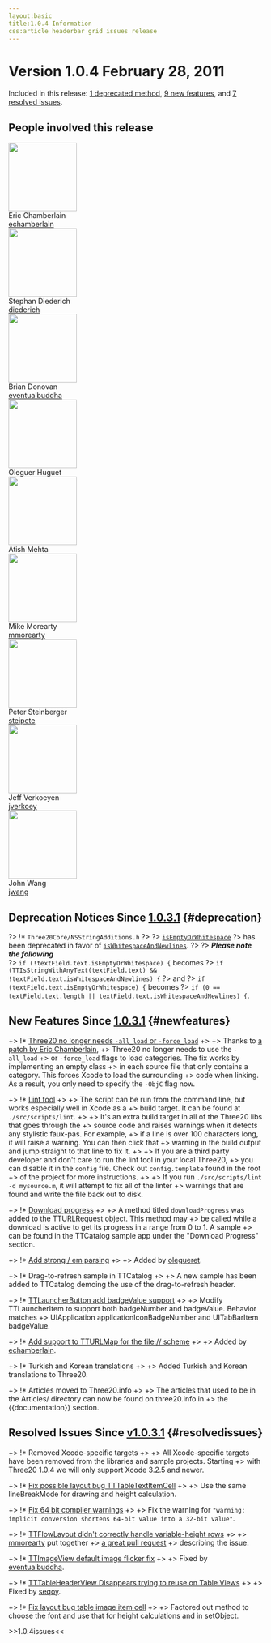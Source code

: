 ```yaml
---
layout:basic
title:1.0.4 Information
css:article headerbar grid issues release
---
```


<div id="content">
<div class="fixed-width" markdown="1">

Version 1.0.4 February 28, 2011
=============

Included in this release:
[1 deprecated method](#deprecation), [9 new features](#newfeatures), and
[7 resolved issues](#resolvedissues).

People involved this release
----------------------------

<div class="profile">
  <img width="135px" height="135px" src="http://www.gravatar.com/avatar/010973d3b8d80be922371063874e4e2d?s=135&amp;d=http://three20.info/gfx/team/silhouette.gif" />
  <div class="name">Eric Chamberlain</div>
  <div class="github"><a href="http://github.com/echamberlain">echamberlain</a></div>
</div>

<div class="profile">
  <img width="135px" height="135px" src="http://www.gravatar.com/avatar/95a12008dd91997226e9cf4a74c5b0b8?s=135&amp;d=http://three20.info/gfx/team/silhouette.gif" />
  <div class="name">Stephan Diederich</div>
  <div class="github"><a href="http://github.com/diederich">diederich</a></div>
</div>

<div class="profile">
  <img width="135px" height="135px" src="http://www.gravatar.com/avatar/d62308e6f4a387595064a6df1cfff538?s=135&amp;d=http://three20.info/gfx/team/silhouette.gif" />
  <div class="name">Brian Donovan</div>
  <div class="github"><a href="http://github.com/eventualbuddha">eventualbuddha</a></div>
</div>

<div class="profile">
  <img width="135px" height="135px" src="http://www.gravatar.com/avatar/?s=135&amp;d=http://three20.info/gfx/team/silhouette.gif" />
  <div class="name">Oleguer Huguet</div>
  
</div>

<div class="profile">
  <img width="135px" height="135px" src="http://www.gravatar.com/avatar/?s=135&amp;d=http://three20.info/gfx/team/silhouette.gif" />
  <div class="name">Atish Mehta</div>
  
</div>

<div class="profile">
  <img width="135px" height="135px" src="http://www.gravatar.com/avatar/ff18a517e9eeeca270cedc1c0f20afe3?s=135&amp;d=http://three20.info/gfx/team/silhouette.gif" />
  <div class="name">Mike Morearty</div>
  <div class="github"><a href="http://github.com/mmorearty">mmorearty</a></div>
</div>

<div class="profile">
  <img width="135px" height="135px" src="http://www.gravatar.com/avatar/7adfa1038eb46b001fd5c85a47dffc13?s=135&amp;d=http://three20.info/gfx/team/silhouette.gif" />
  <div class="name">Peter Steinberger</div>
  <div class="github"><a href="http://github.com/steipete">steipete</a></div>
</div>

<div class="profile">
  <img width="135px" height="135px" src="http://www.gravatar.com/avatar/f3c8603c353afa79b9f1c77f35efd566?s=135&amp;d=http://three20.info/gfx/team/silhouette.gif" />
  <div class="name">Jeff Verkoeyen</div>
  <div class="github"><a href="http://github.com/jverkoey">jverkoey</a></div>
</div>

<div class="profile">
  <img width="135px" height="135px" src="http://www.gravatar.com/avatar/099e5c6d3d5dfb615735cd2cfa61828e?s=135&amp;d=http://three20.info/gfx/team/silhouette.gif" />
  <div class="name">John Wang</div>
  <div class="github"><a href="http://github.com/jwang">jwang</a></div>
</div>

<div class="clearfix"></div>


Deprecation Notices Since [1.0.3.1](/roadmap/1.0.3.1) {#deprecation}
--------------------------------

?> !* `Three20Core/NSStringAdditions.h`
?> 
?> <a href="https://github.com/facebook/three20/blob/1.0.4/src/Three20Core/Headers/NSStringAdditions.h#L31">`isEmptyOrWhitespace`</a>
?> has been deprecated in favor of <a href="https://github.com/facebook/three20/blob/1.0.4/src/Three20Core/Headers/NSStringAdditions.h#L26">`isWhitespaceAndNewlines`</a>.
?>
?> ***Please note the following***    
?> `if (!textField.text.isEmptyOrWhitespace) {` becomes
?> `if (TTIsStringWithAnyText(textField.text) && !textField.text.isWhitespaceAndNewlines) {`
?> and
?> `if (textField.text.isEmptyOrWhitespace) {` becomes
?> `if (0 == textField.text.length || textField.text.isWhitespaceAndNewlines) {`.

New Features Since [1.0.3.1](/roadmap/1.0.3.1) {#newfeatures}
-------------------------

+> !* <a href="https://github.com/facebook/three20/pull/422">Three20 no longer needs `-all_load` or `-force_load`</a>
+> 
+> Thanks to <a href="https://github.com/facebook/three20/pull/422">a patch by Eric Chamberlain</a>,
+> Three20 no longer needs to use the `-all_load`
+> or `-force_load` flags to load categories. The fix works by implementing an empty class
+> in each source file that only contains a category. This forces Xcode to load the surrounding
+> code when linking. As a result, you only need to specify the `-ObjC` flag now.

+> !* <a href="https://github.com/facebook/three20/pull/441">Lint tool</a>
+> 
+> The script can be run from the command line, but works especially well in Xcode as a
+> build target. It can be found at `./src/scripts/lint`.
+> 
+> It's an extra build target in all of the Three20 libs that goes through the
+> source code and raises warnings when it detects any stylistic faux-pas. For example,
+> if a line is over 100 characters long, it will raise a warning. You can then click that
+> warning in the build output and jump straight to that line to fix it.
+>
+> If you are a third party developer and don't care to run the lint tool in your local Three20,
+> you can disable it in the `config` file. Check out `config.template` found in the root
+> of the project for more instructions.
+> 
+> If you run `./src/scripts/lint -d mysource.m`, it will attempt to fix all of the linter
+> warnings that are found and write the file back out to disk.

+> !* <a href="https://github.com/facebook/three20/pull/319">Download progress</a>
+> 
+> A method titled `downloadProgress` was added to the TTURLRequest object. This method may
+> be called while a download is active to get its progress in a range from 0 to 1. A sample
+> can be found in the TTCatalog sample app under the "Download Progress" section.

+> !* <a href="https://github.com/facebook/three20/pull/426">Add strong / em parsing</a>
+> 
+> Added by <a href="https://github.com/olegueret">olegueret</a>.

+> !* Drag-to-refresh sample in TTCatalog
+> 
+> A new sample has been added to TTCatalog demoing the use of the drag-to-refresh header.

+> !* <a href="https://github.com/facebook/three20/pull/411">TTLauncherButton add badgeValue support</a>
+> 
+> Modify TTLauncherItem to support both badgeNumber and badgeValue. Behavior matches
+> UIApplication applicationIconBadgeNumber and UITabBarItem badgeValue.

+> !* <a href="https://github.com/facebook/three20/pull/405">Add support to TTURLMap for the file:// scheme</a>
+> 
+> Added by <a href="https://github.com/echamberlain">echamberlain</a>.

+> !* Turkish and Korean translations
+> 
+> Added Turkish and Korean translations to Three20.

+> !* Articles moved to Three20.info
+> 
+> The articles that used to be in the Articles/ directory can now be found on three20.info in
+> the {{documentation}} section.

Resolved Issues Since [v1.0.3.1](/roadmap/1.0.3.1) {#resolvedissues}
----------------------------

+> !* Removed Xcode-specific targets
+> 
+> All Xcode-specific targets have been removed from the libraries and sample projects. Starting
+> with Three20 1.0.4 we will only support Xcode 3.2.5 and newer.

+> !* <a href="https://github.com/facebook/three20/pull/434">Fix possible layout bug TTTableTextItemCell</a>
+> 
+> Use the same lineBreakMode for drawing and height calculation.

+> !* <a href="https://github.com/facebook/three20/pull/431">Fix 64 bit compiler warnings</a>
+> 
+> Fix the warning for `"warning: implicit conversion shortens 64-bit value into a 32-bit value"`.

+> !* <a href="https://github.com/facebook/three20/pull/428">TTFlowLayout didn't correctly handle variable-height rows</a>
+> 
+> <a href="https://github.com/mmorearty">mmorearty</a> put together
+> <a href="https://github.com/facebook/three20/pull/428">a great pull request</a>
+> describing the issue.

+> !* <a href="https://github.com/facebook/three20/pull/414">TTImageView default image flicker fix</a>
+> 
+> Fixed by <a href="https://github.com/eventualbuddha">eventualbuddha</a>.

+> !* <a href="https://github.com/facebook/three20/issues/408">TTTableHeaderView Disappears trying to reuse on Table Views</a>
+> 
+> Fixed by <a href="https://github.com/seqoy">seqoy</a>.

+> !* <a href="https://github.com/facebook/three20/pull/432">Fix layout bug table image item cell</a>
+> 
+> Factored out method to choose the font and use that for height calculations and in setObject.

<div>
>>1.0.4issues<<
</div>

</div> <!-- .fixed-width -->
</div> <!-- #content -->
